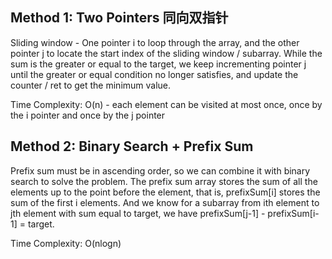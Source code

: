 ## Method 1: Two Pointers 同向双指针
Sliding window - One pointer i to loop through the array, and the other pointer j to locate the start index of the sliding window / subarray. While the sum is the greater or equal to the target, we keep incrementing pointer j until the greater or equal condition no longer satisfies, and update the counter / ret to get the minimum value.

Time Complexity: O(n) - each element can be visited at most once, once by the i pointer and once by the j pointer

## Method 2: Binary Search + Prefix Sum
Prefix sum must be in ascending order, so we can combine it with binary search to solve the problem. The prefix sum array stores the sum of all the elements up to the point before the element, that is, prefixSum[i] stores the sum of the first i elements. And we know for a subarray from ith element to jth element with sum equal to target, we have prefixSum[j-1] - prefixSum[i-1] = target.

Time Complexity: O(nlogn)


